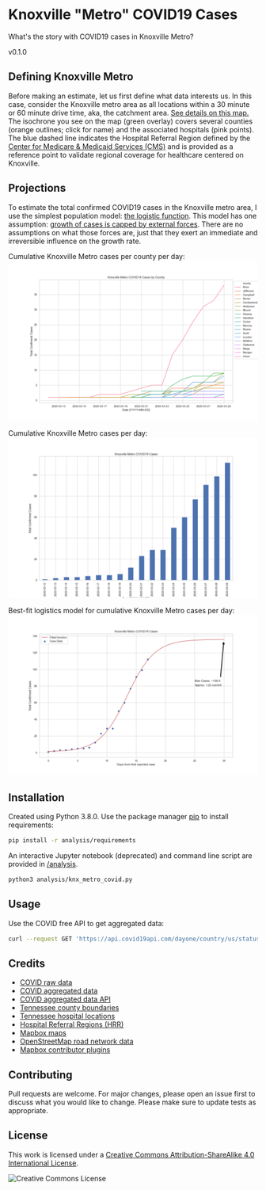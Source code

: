 # Knoxville "Metro" COVID19 Cases

What's the story with COVID19 cases in Knoxville Metro?

v0.1.0

## Defining Knoxville Metro

Before making an estimate, let us first define what data interests us. In this case, consider the Knoxville metro area as all locations within a 30 minute or 60 minute drive time, aka, the catchment area. [See details on this map.](https://www.kcavagnolo.com/knx-covid/) The isochrone you see on the map (green overlay) covers several counties (orange outlines; click for name) and the associated hospitals (pink points). The blue dashed line indicates the Hospital Referral Region defined by the [Center for Medicare & Medicaid Services (CMS)](https://www.cms.gov/) and is provided as a reference point to validate regional coverage for healthcare centered on Knoxville.

## Projections

To estimate the total confirmed COVID19 cases in the Knoxville metro area, I use the simplest population model: [the logistic function](https://en.wikipedia.org/wiki/Logistic_function#In_ecology:_modeling_population_growth). This model has one assumption: [growth of cases is capped by external forces](https://www.khanacademy.org/science/biology/ecology/population-growth-and-regulation/a/exponential-logistic-growth). There are no assumptions on what those forces are, just that they exert an immediate and irreversible influence on the growth rate.

Cumulative Knoxville Metro cases per county per day:
![Cumulative Knoxville Metro cases per county per day](/imgs/metro-county-cases.png)

Cumulative Knoxville Metro cases per day:
![Cumulative Knoxville Metro cases per day](/imgs/metro-all.png)

Best-fit logistics model for cumulative Knoxville Metro cases per day:
![Best-fit logistics model for cumulative Knoxville Metro cases per day](/imgs/metro-all-fit.png)

## Installation

Created using Python 3.8.0. Use the package manager [pip](https://pip.pypa.io/en/stable/) to install requirements:

```bash
pip install -r analysis/requirements
```

An interactive Jupyter notebook (deprecated) and command line script are provided in [/analysis](/analysis).

```bash
python3 analysis/knx_metro_covid.py
```

## Usage

Use the COVID free API to get aggregated data:

```bash
curl --request GET 'https://api.covid19api.com/dayone/country/us/status/confirmed' | jq | grep -B 2 -A 6 "Tennessee, Knox"
```

## Credits

- [COVID raw data](https://github.com/CSSEGISandData/COVID-19)
- [COVID aggregated data](https://github.com/pomber/covid19)
- [COVID aggregated data API](https://covid19api.com/)
- [Tennessee county boundaries](https://tn-tnmap.opendata.arcgis.com/datasets/TWRA::tn-counties)
- [Tennessee hospital locations](https://hub.arcgis.com/datasets/TDH::hospitals)
- [Hospital Referral Regions (HRR)](https://hub.arcgis.com/datasets/fedmaps::hospital-referral-regions)
- [Mapbox maps](https://www.mapbox.com/about/maps/)
- [OpenStreetMap road network data](http://www.openstreetmap.org/about/)
- [Mapbox contributor plugins](https://docs.mapbox.com/mapbox-gl-js/plugins/)

## Contributing

Pull requests are welcome. For major changes, please open an issue first to discuss what you would like to change. Please make sure to update tests as appropriate.

## License

This work is licensed under a [Creative Commons Attribution-ShareAlike 4.0 International License](LICENSE).

![Creative Commons License](https://i.creativecommons.org/l/by-sa/4.0/88x31.png "license")
